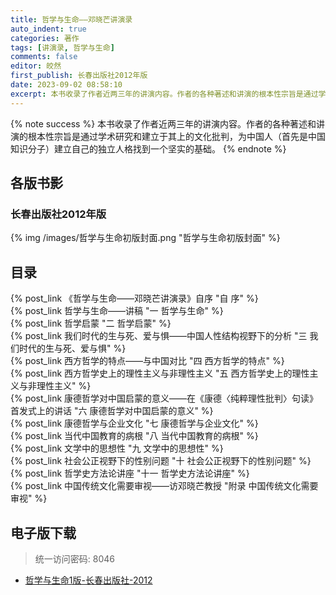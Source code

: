 ```yaml
---
title: 哲学与生命——邓晓芒讲演录
auto_indent: true
categories: 著作
tags: [讲演录, 哲学与生命]
comments: false
editor: 皎然
first_publish: 长春出版社2012年版
date: 2023-09-02 08:58:10
excerpt: 本书收录了作者近两三年的讲演内容。作者的各种著述和讲演的根本性宗旨是通过学术研究和建立于其上的文化批判，为中国人（首先是中国知识分子）建立自己的独立人格找到一个坚实的基础。
---
```

{% note success %}
本书收录了作者近两三年的讲演内容。作者的各种著述和讲演的根本性宗旨是通过学术研究和建立于其上的文化批判，为中国人（首先是中国知识分子）建立自己的独立人格找到一个坚实的基础。
{% endnote %}
## 各版书影
### 长春出版社2012年版
{% img /images/哲学与生命初版封面.png "哲学与生命初版封面" %}

## 目录
{% post_link 《哲学与生命——邓晓芒讲演录》自序 "自 序" %}<br/>
{% post_link 哲学与生命——讲稿 "一 哲学与生命" %}<br/>
{% post_link 哲学启蒙 "二 哲学启蒙" %}<br/>
{% post_link 我们时代的生与死、爱与惧——中国人性结构视野下的分析 "三 我们时代的生与死、爱与惧" %}<br/>
{% post_link 西方哲学的特点——与中国对比 "四 西方哲学的特点" %}<br/>
{% post_link 西方哲学史上的理性主义与非理性主义 "五 西方哲学史上的理性主义与非理性主义" %}<br/>
{% post_link 康德哲学对中国启蒙的意义——在《康德〈纯粹理性批判〉句读》首发式上的讲话 "六 康德哲学对中国启蒙的意义" %}<br/>
{% post_link 康德哲学与企业文化 "七 康德哲学与企业文化" %}<br/>
{% post_link 当代中国教育的病根 "八 当代中国教育的病根" %}<br/>
{% post_link 文学中的思想性 "九 文学中的思想性" %}<br/>
{% post_link 社会公正视野下的性别问题 "十 社会公正视野下的性别问题" %}<br/>
{% post_link 哲学史方法论讲座 "十一 哲学史方法论讲座" %}<br/>
{% post_link 中国传统文化需要审视——访邓晓芒教授 "附录 中国传统文化需要审视" %}<br/>
## 电子版下载
> 统一访问密码: 8046

- [哲学与生命1版-长春出版社-2012](https://url92.ctfile.com/f/21466692-928357410-d801f0?p=8046)
